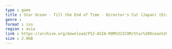 ```yaml
---
type : game
title : Star Ocean - Till the End of Time - Director's Cut (Japan) (Disc 1)
genre : 
format : iso
region : asia
link : https://archive.org/download/PS2-ASIA-ROMS321COM/Star%20Ocean%20-%20Till%20the%20End%20of%20Time%20-%20Director%27s%20Cut%20%28Japan%29%20%28Disc%201%29.7z
size : 2.0GB
---
```

